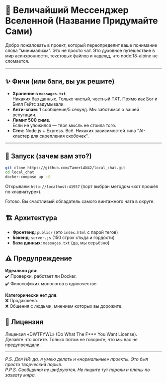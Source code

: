 # 🚀 Величайший Мессенджер Вселенной (Название Придумайте Сами)
Добро пожаловать в проект, который переопределит ваше понимание слова "минимализм". Это не просто чат. Это духовное путешествие в мир асинхронности, текстовых файлов и надежд, что node:18-alpine не сломается.

---

## ✨ Фичи (или баги, вы уж решите)

-   **Хранение в `messages.txt`**  
    Никаких баз данных. Только чистый, честный TXT. Прямо как Бог и Билл Гейтс задумывали.
-   **Анти-спам**: 1 сообщение/5 секунд. Мы заботимся о вашей репутации.
-   **Лимит 500 симв.**  
    Если не уложился — твоя мысль не стоила того.
-   **Стек**: Node.js + Express. Всё. Никаких зависимостей типа "AI-кластер для скрепления скобочек".

---

## 🚀 Запуск (зачем вам это?)

```bash
git clone https://github.com/TamerLAN42/local_chat.git
cd local_chat
docker-compose up -d
```

Открываем `http://localhost:41957` (порт выбран методом «кот прошёл по клавиатуре»).

Готово. Вы счастливый обладатель самого винтажного чата в округе.

## 🏗️ Архитектура

-   **Фронтенд**: `public/` (это `index.html` с парой тегов)
-   **Бэкенд**: `server.js` (150 строк стыда и гордости)
-   **База данных**: `messages.txt` (да, мы серьёзно)

## ⚠️ Предупреждение

**Идеально для**:  
✔️ Проверки, работает ли Docker.  
✔️ Философских монологов в одиночестве.  

**Категорически нет для**:  
❌ Продакшена.  
❌ Общения с людьми, мнением которых вы дорожите.  

## 📜 Лицензия

Лицензия «DWTFYWL» (Do What The F*** You Want License).  
Делайте что хотите. Только потом не говорите, что мы вас не предупреждали.

---

*P.S. Для HR: да, я умею делать и «нормальные» проекты. Это был просто творческий порыв.*  
*P.P.S. Сообщения не шифруются. Не пишите тут пароли и планы по захвату мира.*